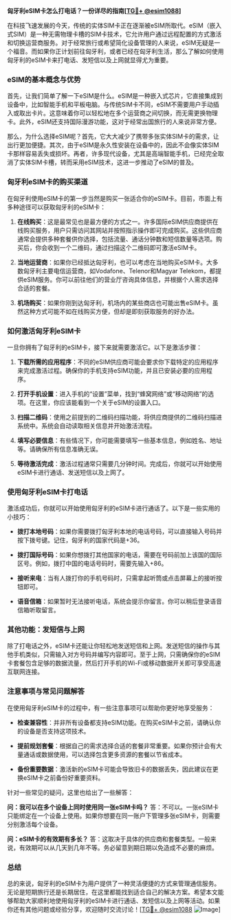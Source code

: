 **匈牙利eSIM卡怎么打电话？一份详尽的指南[[TG💪+ @esim1088](https://t.me/s/esim1088)]**

在科技飞速发展的今天，传统的实体SIM卡正在逐渐被eSIM所取代。eSIM（嵌入式SIM）是一种无需物理卡槽的SIM卡技术，它允许用户通过远程配置的方式激活和切换运营商服务。对于经常旅行或希望简化设备管理的人来说，eSIM无疑是一个福音。而如果你正计划前往匈牙利，或者已经在匈牙利生活，那么了解如何使用匈牙利的eSIM卡来打电话、发短信以及上网就显得尤为重要。

### eSIM的基本概念与优势

首先，让我们简单了解一下eSIM是什么。eSIM是一种嵌入式芯片，它直接集成到设备中，比如智能手机和平板电脑。与传统SIM卡不同，eSIM不需要用户手动插入或取出卡片。这意味着你可以轻松地在多个运营商之间切换，而无需更换物理卡。此外，eSIM还支持国际漫游功能，这对于经常出国旅行的人来说非常方便。

那么，为什么选择eSIM呢？首先，它大大减少了携带多张实体SIM卡的需求，让出行更加便捷。其次，由于eSIM是永久性安装在设备中的，因此不会像实体SIM卡那样容易丢失或损坏。再者，许多现代设备，尤其是高端智能手机，已经完全取消了实体SIM卡槽，转而采用eSIM技术，这进一步推动了eSIM的普及。

### 匈牙利eSIM卡的购买渠道

在匈牙利使用eSIM卡的第一步当然是购买一张适合你的eSIM卡。目前，市面上有多种途径可以获取匈牙利的eSIM卡：

1. **在线购买**：这是最常见也是最方便的方式之一。许多国际eSIM供应商提供在线购买服务，用户只需访问其网站并按照指示操作即可完成购买。这些供应商通常会提供多种套餐供你选择，包括流量、通话分钟数和短信数量等选项。购买后，你会收到一个二维码，通过扫描这个二维码即可激活eSIM卡。

2. **当地运营商**：如果你已经抵达匈牙利，也可以考虑在当地购买eSIM卡。大多数匈牙利主要电信运营商，如Vodafone、Telenor和Magyar Telekom，都提供eSIM服务。你可以前往他们的营业厅咨询具体信息，并根据个人需求选择合适的套餐。

3. **机场购买**：如果你刚到达匈牙利，机场内的某些商店也可能出售eSIM卡。虽然这种方式可能不如在线购买方便，但却是即刻获取服务的好办法。

### 如何激活匈牙利eSIM卡

一旦你拥有了匈牙利的eSIM卡，接下来就需要激活它。以下是激活步骤：

1. **下载所需的应用程序**：不同的eSIM供应商可能会要求你下载特定的应用程序来完成激活过程。确保你的手机支持eSIM功能，并且已安装必要的应用程序。

2. **打开手机设置**：进入手机的“设置”菜单，找到“蜂窝网络”或“移动网络”的选项。在这里，你应该能看到一个关于eSIM的设置入口。

3. **扫描二维码**：使用之前提到的二维码扫描功能，将供应商提供的二维码扫描进系统中。系统会自动读取相关信息并开始激活流程。

4. **填写必要信息**：有些情况下，你可能需要填写一些基本信息，例如姓名、地址等。请确保所有信息准确无误。

5. **等待激活完成**：激活过程通常只需要几分钟时间。完成后，你就可以开始使用eSIM卡进行通话、发送短信以及上网了。

### 使用匈牙利eSIM卡打电话

激活成功后，你就可以开始使用匈牙利的eSIM卡进行通话了。以下是一些实用的小技巧：

- **拨打本地号码**：如果你需要拨打匈牙利本地的电话号码，可以直接输入号码并按下拨号键。记住，匈牙利的国家代码是+36。
  
- **拨打国际号码**：如果你想拨打其他国家的电话，需要在号码前加上该国的国际区号。例如，拨打中国的电话号码时，需要先输入+86。

- **接听来电**：当有人拨打你的手机号码时，只需拿起听筒或点击屏幕上的接听按钮即可。

- **语音信箱**：如果暂时无法接听电话，系统会提示你留言。你可以稍后登录语音信箱听取留言。

### 其他功能：发短信与上网

除了打电话之外，eSIM卡还能让你轻松地发送短信和上网。发送短信的操作与其他手机类似，只需输入对方号码并编写内容即可。至于上网，只需确保你的eSIM卡套餐包含足够的数据流量，然后打开手机的Wi-Fi或移动数据开关即可享受高速互联网连接。

### 注意事项与常见问题解答

在使用匈牙利eSIM卡的过程中，有一些注意事项可以帮助你更好地享受服务：

- **检查兼容性**：并非所有设备都支持eSIM功能。在购买eSIM卡之前，请确认你的设备是否支持这项技术。

- **提前规划套餐**：根据自己的需求选择合适的套餐非常重要。如果你预计会有大量通话或数据使用，可以选择包含更多资源的套餐以节省成本。

- **备份重要数据**：激活新的eSIM卡可能会导致旧卡的数据丢失，因此建议在更换eSIM卡之前备份好重要资料。

针对一些常见的疑问，这里也给出了一些解答：

**问：我可以在多个设备上同时使用同一张eSIM卡吗？**
答：不可以。一张eSIM卡只能绑定在一个设备上使用。如果你想要在同一账户下管理多张eSIM卡，则需要分别激活每个设备。

**问：eSIM卡的有效期有多长？**
答：这取决于具体的供应商和套餐类型。一般来说，有效期可以从几天到几年不等。务必留意到期日期以免造成不必要的麻烦。

### 总结

总的来说，匈牙利的eSIM卡为用户提供了一种灵活便捷的方式来管理通信服务。无论是短期旅行还是长期居住，在这里都能找到适合自己的解决方案。希望本文能够帮助大家顺利地使用匈牙利的eSIM卡进行通话、发短信以及上网等活动。如果你还有其他问题或经验分享，欢迎随时交流讨论！[[TG💪+ @esim1088](https://t.me/s/esim1088) ![Image](https://i.postimg.cc/4NQfJmqS/Snipaste-2025-05-13-00-14-12.png)]
